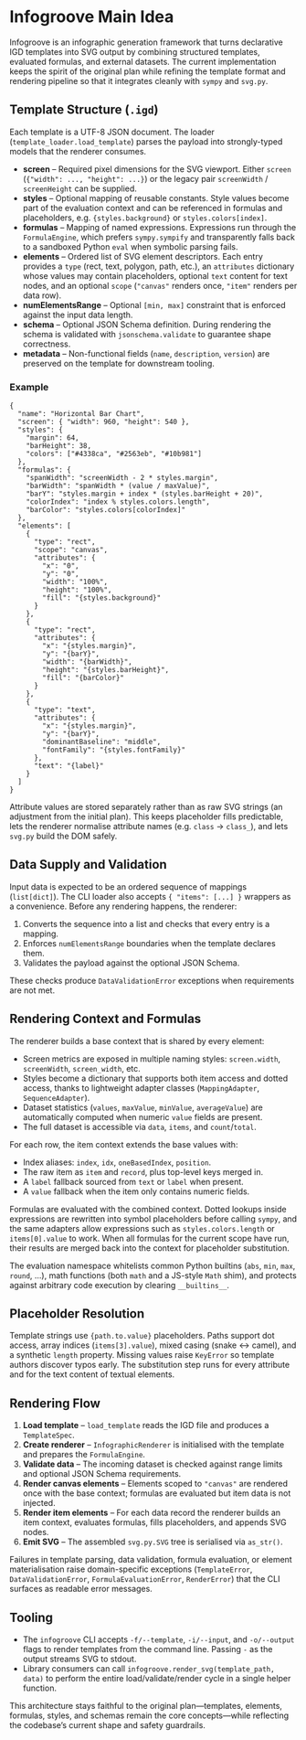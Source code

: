 # Infogroove Main Idea

Infogroove is an infographic generation framework that turns declarative IGD
templates into SVG output by combining structured templates, evaluated formulas,
and external datasets. The current implementation keeps the spirit of the
original plan while refining the template format and rendering pipeline so that
it integrates cleanly with `sympy` and `svg.py`.

## Template Structure (`.igd`)

Each template is a UTF-8 JSON document. The loader (`template_loader.load_template`)
parses the payload into strongly-typed models that the renderer consumes.

- **screen** – Required pixel dimensions for the SVG viewport. Either `screen`
  (`{"width": ..., "height": ...}`) or the legacy pair `screenWidth` /
  `screenHeight` can be supplied.
- **styles** – Optional mapping of reusable constants. Style values become part
  of the evaluation context and can be referenced in formulas and placeholders,
  e.g. `{styles.background}` or `styles.colors[index]`.
- **formulas** – Mapping of named expressions. Expressions run through the
  `FormulaEngine`, which prefers `sympy.sympify` and transparently falls back to
  a sandboxed Python `eval` when symbolic parsing fails.
- **elements** – Ordered list of SVG element descriptors. Each entry provides a
  `type` (rect, text, polygon, path, etc.), an `attributes` dictionary whose
  values may contain placeholders, optional `text` content for text nodes, and
  an optional `scope` (`"canvas"` renders once, `"item"` renders per data row).
- **numElementsRange** – Optional `[min, max]` constraint that is enforced
  against the input data length.
- **schema** – Optional JSON Schema definition. During rendering the schema is
  validated with `jsonschema.validate` to guarantee shape correctness.
- **metadata** – Non-functional fields (`name`, `description`, `version`) are
  preserved on the template for downstream tooling.

### Example

```jsonc
{
  "name": "Horizontal Bar Chart",
  "screen": { "width": 960, "height": 540 },
  "styles": {
    "margin": 64,
    "barHeight": 38,
    "colors": ["#4338ca", "#2563eb", "#10b981"]
  },
  "formulas": {
    "spanWidth": "screenWidth - 2 * styles.margin",
    "barWidth": "spanWidth * (value / maxValue)",
    "barY": "styles.margin + index * (styles.barHeight + 20)",
    "colorIndex": "index % styles.colors.length",
    "barColor": "styles.colors[colorIndex]"
  },
  "elements": [
    {
      "type": "rect",
      "scope": "canvas",
      "attributes": {
        "x": "0",
        "y": "0",
        "width": "100%",
        "height": "100%",
        "fill": "{styles.background}"
      }
    },
    {
      "type": "rect",
      "attributes": {
        "x": "{styles.margin}",
        "y": "{barY}",
        "width": "{barWidth}",
        "height": "{styles.barHeight}",
        "fill": "{barColor}"
      }
    },
    {
      "type": "text",
      "attributes": {
        "x": "{styles.margin}",
        "y": "{barY}",
        "dominantBaseline": "middle",
        "fontFamily": "{styles.fontFamily}"
      },
      "text": "{label}"
    }
  ]
}
```

Attribute values are stored separately rather than as raw SVG strings (an
adjustment from the initial plan). This keeps placeholder fills predictable,
lets the renderer normalise attribute names (e.g. `class` → `class_`), and lets
`svg.py` build the DOM safely.

## Data Supply and Validation

Input data is expected to be an ordered sequence of mappings (`list[dict]`).
The CLI loader also accepts `{ "items": [...] }` wrappers as a convenience.
Before any rendering happens, the renderer:

1. Converts the sequence into a list and checks that every entry is a mapping.
2. Enforces `numElementsRange` boundaries when the template declares them.
3. Validates the payload against the optional JSON Schema.

These checks produce `DataValidationError` exceptions when requirements are not
met.

## Rendering Context and Formulas

The renderer builds a base context that is shared by every element:

- Screen metrics are exposed in multiple naming styles:
  `screen.width`, `screenWidth`, `screen_width`, etc.
- Styles become a dictionary that supports both item access and dotted access,
  thanks to lightweight adapter classes (`MappingAdapter`, `SequenceAdapter`).
- Dataset statistics (`values`, `maxValue`, `minValue`, `averageValue`) are
  automatically computed when numeric `value` fields are present.
- The full dataset is accessible via `data`, `items`, and `count`/`total`.

For each row, the item context extends the base values with:

- Index aliases: `index`, `idx`, `oneBasedIndex`, `position`.
- The raw item as `item` and `record`, plus top-level keys merged in.
- A `label` fallback sourced from `text` or `label` when present.
- A `value` fallback when the item only contains numeric fields.

Formulas are evaluated with the combined context. Dotted lookups inside
expressions are rewritten into symbol placeholders before calling `sympy`, and
the same adapters allow expressions such as `styles.colors.length` or
`items[0].value` to work. When all formulas for the current scope have run,
their results are merged back into the context for placeholder substitution.

The evaluation namespace whitelists common Python builtins (`abs`, `min`,
`max`, `round`, …), math functions (both `math` and a JS-style `Math` shim),
and protects against arbitrary code execution by clearing `__builtins__`.

## Placeholder Resolution

Template strings use `{path.to.value}` placeholders. Paths support dot access,
array indices (`items[3].value`), mixed casing (snake ↔ camel), and a synthetic
`length` property. Missing values raise `KeyError` so template authors discover
typos early. The substitution step runs for every attribute and for the text
content of textual elements.

## Rendering Flow

1. **Load template** – `load_template` reads the IGD file and produces a
   `TemplateSpec`.
2. **Create renderer** – `InfographicRenderer` is initialised with the template
   and prepares the `FormulaEngine`.
3. **Validate data** – The incoming dataset is checked against range limits and
   optional JSON Schema requirements.
4. **Render canvas elements** – Elements scoped to `"canvas"` are rendered once
   with the base context; formulas are evaluated but item data is not injected.
5. **Render item elements** – For each data record the renderer builds an item
   context, evaluates formulas, fills placeholders, and appends SVG nodes.
6. **Emit SVG** – The assembled `svg.py.SVG` tree is serialised via `as_str()`.

Failures in template parsing, data validation, formula evaluation, or element
materialisation raise domain-specific exceptions (`TemplateError`,
`DataValidationError`, `FormulaEvaluationError`, `RenderError`) that the CLI
surfaces as readable error messages.

## Tooling

- The `infogroove` CLI accepts `-f/--template`, `-i/--input`, and `-o/--output`
  flags to render templates from the command line. Passing `-` as the output
  streams SVG to stdout.
- Library consumers can call `infogroove.render_svg(template_path, data)` to
  perform the entire load/validate/render cycle in a single helper function.

This architecture stays faithful to the original plan—templates, elements,
formulas, styles, and schemas remain the core concepts—while reflecting the
codebase’s current shape and safety guardrails.
